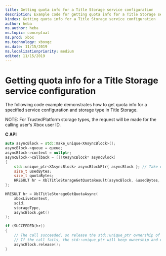 ```yaml
---
title: Getting quota info for a Title Storage service configuration
description: Example code for getting quota info for a Title Storage service configuration.
kindex: Getting quota info for a Title Storage service configuration
author: heba
ms.author: heba
ms.topic: conceptual
ms.prod: xbox
ms.technology: xboxgc
ms.date: 11/15/2019
ms.localizationpriority: medium
edited: 11/15/2019
---
```


# Getting quota info for a Title Storage service configuration

The following code example demonstrates how to get quota info for a specified service configuration and storage type in Title Storage.

NOTE: For TrustedPlatform storage types, the request will be made for the calling user's Xbox user ID.

**C API**
<!-- XblTitleStorageGetQuotaAsync_C.md -->
```cpp
auto asyncBlock = std::make_unique<XAsyncBlock>();
asyncBlock->queue = queue;
asyncBlock->context = nullptr;
asyncBlock->callback = [](XAsyncBlock* asyncBlock)
{
    std::unique_ptr<XAsyncBlock> asyncBlockPtr{ asyncBlock }; // Take over ownership of the XAsyncBlock*
    size_t usedBytes;
    size_t quotaBytes;
    HRESULT hr = XblTitleStorageGetQuotaResult(asyncBlock, &usedBytes, &quotaBytes);
};

HRESULT hr = XblTitleStorageGetQuotaAsync(
    xboxLiveContext,
    scid,
    storageType,
    asyncBlock.get()
);

if (SUCCEEDED(hr))
{
    // The call succeeded, so release the std::unique_ptr ownership of XAsyncBlock* since the callback will take over ownership.
    // If the call fails, the std::unique_ptr will keep ownership and delete the XAsyncBlock*
    asyncBlock.release();
}
```

<!--
**Reference**
* [XAsyncBlock](xasyncblock.md)
* [XblTitleStorageGetQuotaAsync](xbltitlestoragegetquotaasync.md)
* [XblTitleStorageGetQuotaResult](xbltitlestoragegetquotaresult.md)
-->
